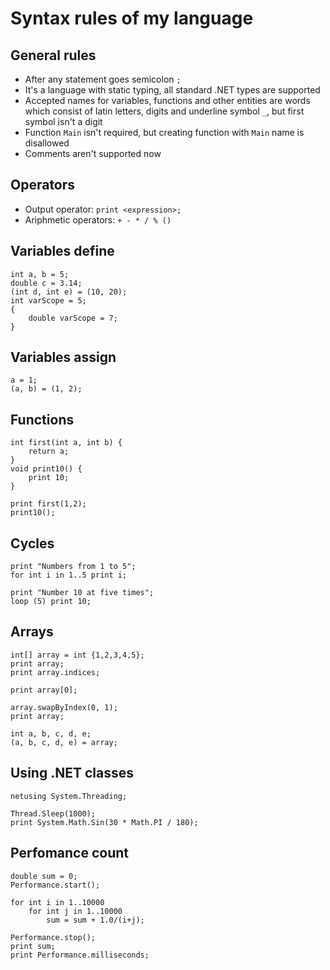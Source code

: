 # Syntax rules of my language

## General rules
* After any statement goes semicolon `;`
* It's a language with static typing, all standard .NET types are supported
* Accepted names for variables, functions and other entities are words which consist of latin letters, digits and underline symbol `_`,
but first symbol isn't a digit
* Function `Main` isn't required, but creating function with `Main` name is disallowed
* Comments aren't supported now

## Operators
* Output operator: `print <expression>;`
* Ariphmetic operators: `+ - * / % ()`

## Variables define
```
int a, b = 5;
double c = 3.14;
(int d, int e) = (10, 20);
int varScope = 5;
{
    double varScope = 7;
}
```

## Variables assign
```
a = 1;
(a, b) = (1, 2);
```

## Functions
```
int first(int a, int b) {
    return a;
}
void print10() {
    print 10;
}

print first(1,2);
print10();
```

## Cycles
```
print "Numbers from 1 to 5";
for int i in 1..5 print i;

print "Number 10 at five times";
loop (5) print 10;
```

## Arrays
```
int[] array = int {1,2,3,4,5};
print array;
print array.indices;

print array[0];

array.swapByIndex(0, 1);
print array;

int a, b, c, d, e;
(a, b, c, d, e) = array;
```

## Using .NET classes
```
netusing System.Threading;

Thread.Sleep(1000);
print System.Math.Sin(30 * Math.PI / 180);
```

## Perfomance count
```
double sum = 0;
Performance.start();

for int i in 1..10000
	for int j in 1..10000
		sum = sum + 1.0/(i+j);

Performance.stop();
print sum;
print Performance.milliseconds;
```
